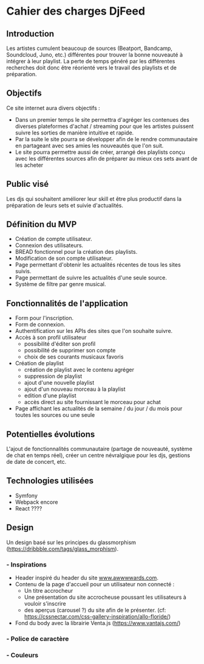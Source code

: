 # Cahier des charges DjFeed

## Introduction
Les artistes cumulent beaucoup de sources (Beatport, Bandcamp, Soundcloud, Juno, etc.) différentes pour trouver la bonne nouveauté à intégrer à leur playlist. La perte de temps généré par les différentes recherches doit donc être réorienté vers le travail des playlists et de préparation.  

## Objectifs

Ce site internet aura divers objectifs :
- Dans un premier temps le site permettra d'agréger les contenues des diverses plateformes d'achat / streaming pour que les artistes puissent suivre les sorties de manière intuitive et rapide.
- Par la suite le site pourra se développer afin de le rendre communautaire en partageant avec ses amies les nouveautés que l'on suit.
- Le site pourra permettre aussi de créer, arrangé des playlists conçu avec les différentes sources afin de préparer au mieux ces sets avant de les acheter

## Public visé
Les djs qui souhaitent améliorer leur skill et être plus productif dans la préparation de leurs sets et suivie d'actualités.

## Définition du MVP
- Création de compte utilisateur.
- Connexion des utilisateurs.
- BREAD fonctionnel pour la création des playlists.
- Modification de son compte utilisateur.
- Page permettant d'obtenir les actualités récentes de tous les sites suivis.
- Page permettant de suivre les actualités d'une seule source.
- Système de filtre par genre musical.

## Fonctionnalités de l'application
- Form pour l'inscription.
- Form de connexion.
- Authentification sur les APIs des sites que l'on souhaite suivre.
- Accès à son profil utilisateur
    - possibilité d'éditer son profil
    - possibilité de supprimer son compte
    - choix de ses courants musicaux favoris
- Création de playlist
    - création de playlist avec le contenu agréger
    - suppression de playlist
    - ajout d'une nouvelle playlist
    - ajout d'un nouveau morceau à la playlist
    - edition d'une playlist
    - accès direct au site fournissant le morceau pour achat
- Page affichant les actualités de la semaine / du jour / du mois pour toutes les sources ou une seule

## Potentielles évolutions
L'ajout de fonctionnalités communautaire (partage de nouveauté, système de chat en temps réel), créer un centre névralgique pour les djs, gestions de date de concert, etc.

## Technologies utilisées
- Symfony
- Webpack encore
- React ????

## Design
Un design basé sur les principes du glassmorphism (https://dribbble.com/tags/glass_morphism).


### - Inspirations
- Header inspiré du header du site www.awwwwards.com.
- Contenu de la page d'accueil pour un utilisateur non connecté :
    - Un titre accrocheur
    - Une présentation du site accrocheuse poussant les utilisateurs à vouloir s'inscrire
    - des aperçus (carousel ?) du site afin de le présenter.
      (cf: https://cssnectar.com/css-gallery-inspiration/allo-floride/)
- Fond du body avec la librairie Venta.js (https://www.vantajs.com/)

### - Police de caractère

### - Couleurs

